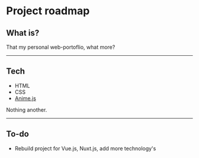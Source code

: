 # Project roadmap

## What is?

That my personal web-portoflio, what more?

___

## Tech

- HTML
- CSS
- [Anime.js](https://github.com/juliangarnier/anime)

Nothing another.
___

## To-do

- Rebuild project for Vue.js, Nuxt.js, add more technology's
